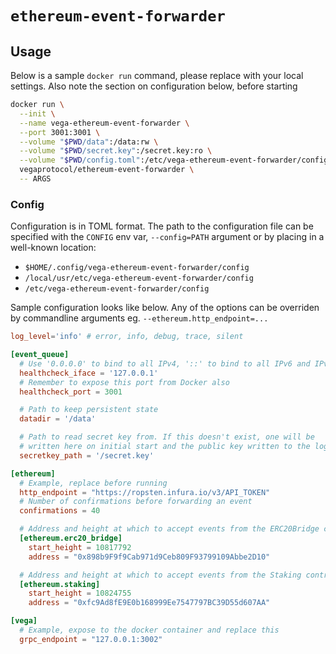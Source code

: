 # `ethereum-event-forwarder`

## Usage

Below is a sample `docker run` command, please replace with your local
settings. Also note the section on configuration below, before starting

```sh
docker run \
  --init \
  --name vega-ethereum-event-forwarder \
  --port 3001:3001 \
  --volume "$PWD/data":/data:rw \
  --volume "$PWD/secret.key":/secret.key:ro \
  --volume "$PWD/config.toml":/etc/vega-ethereum-event-forwarder/config:ro \
  vegaprotocol/ethereum-event-forwarder \
  -- ARGS
```

### Config

Configuration is in TOML format. The path to the configuration file can
be specified with the `CONFIG` env var, `--config=PATH` argument or by
placing in a well-known location:

- `$HOME/.config/vega-ethereum-event-forwarder/config`
- `/local/usr/etc/vega-ethereum-event-forwarder/config`
- `/etc/vega-ethereum-event-forwarder/config`

Sample configuration looks like below. Any of the options can be
overriden by commandline arguments eg. `--ethereum.http_endpoint=...`

```toml
log_level='info' # error, info, debug, trace, silent

[event_queue]
  # Use '0.0.0.0' to bind to all IPv4, '::' to bind to all IPv6 and IPv4
  healthcheck_iface = '127.0.0.1'
  # Remember to expose this port from Docker also
  healthcheck_port = 3001

  # Path to keep persistent state
  datadir = '/data'

  # Path to read secret key from. If this doesn't exist, one will be
  # written here on initial start and the public key written to the logs
  secretkey_path = '/secret.key'

[ethereum]
  # Example, replace before running
  http_endpoint = "https://ropsten.infura.io/v3/API_TOKEN"
  # Number of confirmations before forwarding an event
  confirmations = 40

  # Address and height at which to accept events from the ERC20Bridge contract
  [ethereum.erc20_bridge]
    start_height = 10817792
    address = "0x898b9F9f9Cab971d9Ceb809F93799109Abbe2D10"

  # Address and height at which to accept events from the Staking contract
  [ethereum.staking]
    start_height = 10824755
    address = "0xfc9Ad8fE9E0b168999Ee7547797BC39D55d607AA"

[vega]
  # Example, expose to the docker container and replace this
  grpc_endpoint = "127.0.0.1:3002"
```
